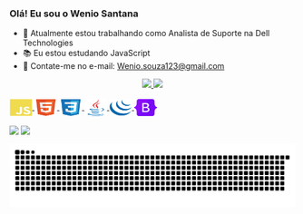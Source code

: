 ### Olá! Eu sou o Wenio Santana

- 🔭 Atualmente estou trabalhando como Analista de Suporte na Dell Technologies
- 📚 Eu estou estudando JavaScript
- 📩 Contate-me no e-mail: Wenio.souza123@gmail.com

<div align="center">
  <a href="https://github.com/weniosantana">
  <img height="180em" src="https://github-readme-stats.vercel.app/api?username=weniosantana&show_icons=true&theme=github_dark&include_all_commits=true&count_private=true"/>
  <img height="180em" src="https://github-readme-stats.vercel.app/api/top-langs/?username=weniosantana&layout=compact&langs_count=7&theme=github_dark"/>
</div>

<div style="display: inline_block"><br>
  <img align="center" alt="Wenio-Js" height="30" width="40" src="https://raw.githubusercontent.com/devicons/devicon/master/icons/javascript/javascript-plain.svg">
  <img align="center" alt="Wenio-HTML" height="30" width="40" src="https://raw.githubusercontent.com/devicons/devicon/master/icons/html5/html5-original.svg">
  <img align="center" alt="Wenio-CSS" height="30" width="40" src="https://raw.githubusercontent.com/devicons/devicon/master/icons/css3/css3-original.svg">
  <img align="center" alt="Wenio-Python" height="30" width="40" src="https://raw.githubusercontent.com/devicons/devicon/master/icons/java/java-original.svg">
  <img align="center" alt="Wenio-Python" height="30" width="40" src="https://raw.githubusercontent.com/devicons/devicon/master/icons/jquery/jquery-original.svg">
  <img align="center" alt="Wenio-Python" height="30" width="40" src="https://raw.githubusercontent.com/devicons/devicon/master/icons/bootstrap/bootstrap-original.svg">
</div><br>
  
  <div> 
  <a href = "mailto:wenio.souza123@gmail.com"><img src="https://img.shields.io/badge/-Gmail-%23333?style=for-the-badge&logo=gmail&logoColor=white" target="_blank"></a>
  <a href="https://www.linkedin.com/in/wenio-sousa-santana-778133162/" target="_blank"><img src="https://img.shields.io/badge/-LinkedIn-%230077B5?style=for-the-badge&logo=linkedin&logoColor=white" target="_blank"></a> 
 
  ![Snake animation](https://github.com/weniosantana/weniosantana/blob/output/github-contribution-grid-snake.svg)
 
</div>
